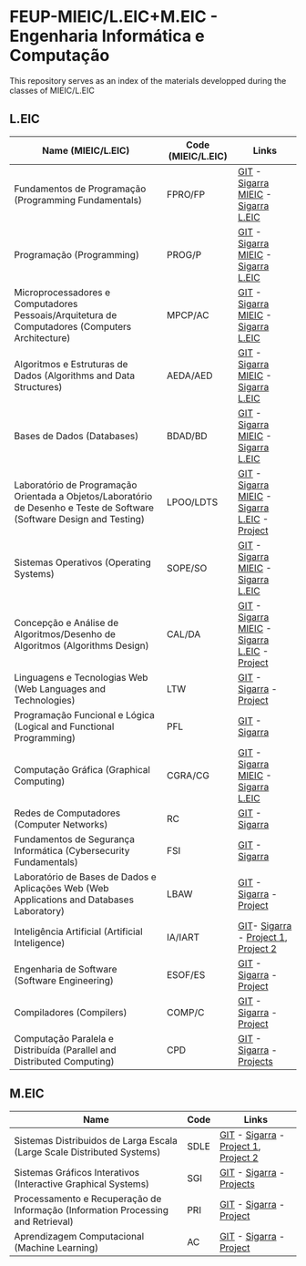 # FEUP-MIEIC/L.EIC+M.EIC - Engenharia Informática e Computação

This repository serves as an index of the materials developped during the classes of MIEIC/L.EIC

## L.EIC

Name (MIEIC/L.EIC) | Code (MIEIC/L.EIC) | Links
-------------------|--------------------|-------
Fundamentos de Programação (Programming Fundamentals) | FPRO/FP | [GIT](https://github.com/marhcouto/FEUP-FPRO) - [Sigarra MIEIC](https://sigarra.up.pt/feup/pt/ucurr_geral.ficha_uc_view?pv_ocorrencia_id=459463) - [Sigarra L.EIC](https://sigarra.up.pt/feup/pt/ucurr_geral.ficha_uc_view?pv_ocorrencia_id=484382)
Programação (Programming) | PROG/P | [GIT](https://github.com/marhcouto/FEUP-PROG) - [Sigarra MIEIC](https://sigarra.up.pt/feup/pt/ucurr_geral.ficha_uc_view?pv_ocorrencia_id=459468) - [Sigarra L.EIC](https://sigarra.up.pt/feup/pt/ucurr_geral.ficha_uc_view?pv_ocorrencia_id=484382)
Microprocessadores e Computadores Pessoais/Arquitetura de Computadores (Computers Architecture) | MPCP/AC | [GIT](https://github.com/marhcouto/FEUP-MPCP) - [Sigarra MIEIC](https://sigarra.up.pt/feup/pt/ucurr_geral.ficha_uc_view?pv_ocorrencia_id=459469) - [Sigarra L.EIC](https://sigarra.up.pt/feup/pt/ucurr_geral.ficha_uc_view?pv_ocorrencia_id=484399)
Algoritmos e Estruturas de Dados (Algorithms and Data Structures) | AEDA/AED | [GIT](https://github.com/marhcouto/FEUP-AEDA) - [Sigarra MIEIC](https://sigarra.up.pt/feup/pt/ucurr_geral.ficha_uc_view?pv_ocorrencia_id=459471) - [Sigarra L.EIC](https://sigarra.up.pt/feup/pt/ucurr_geral.ficha_uc_view?pv_ocorrencia_id=484404)
Bases de Dados (Databases) | BDAD/BD | [GIT](https://github.com/marhcouto/FEUP-BDAD) - [Sigarra MIEIC](https://sigarra.up.pt/feup/pt/ucurr_geral.ficha_uc_view?pv_ocorrencia_id=459477) - [Sigarra L.EIC](https://sigarra.up.pt/feup/pt/ucurr_geral.ficha_uc_view?pv_ocorrencia_id=484405)
Laboratório de Programação Orientada a Objetos/Laboratório de Desenho e Teste de Software (Software Design and Testing) | LPOO/LDTS | [GIT](https://github.com/marhcouto/FEUP-L.EIC-M.EIC/tree/main/2_2/LPOO) - [Sigarra MIEIC](https://sigarra.up.pt/feup/pt/ucurr_geral.ficha_uc_view?pv_ocorrencia_id=459480) - [Sigarra L.EIC](https://sigarra.up.pt/feup/pt/ucurr_geral.ficha_uc_view?pv_ocorrencia_id=484407) - [Project](https://github.com/marhcouto/fallout0)
Sistemas Operativos (Operating Systems) | SOPE/SO | [GIT](https://github.com/marhcouto/FEUP-SOPE) - [Sigarra MIEIC](https://sigarra.up.pt/feup/pt/ucurr_geral.ficha_uc_view?pv_ocorrencia_id=459478) - [Sigarra L.EIC](https://sigarra.up.pt/feup/pt/ucurr_geral.ficha_uc_view?pv_ocorrencia_id=459478)
Concepção e Análise de Algoritmos/Desenho de Algoritmos (Algorithms Design) | CAL/DA | [GIT](https://github.com/marhcouto/FEUP-CAL) - [Sigarra MIEIC](https://sigarra.up.pt/feup/pt/ucurr_geral.ficha_uc_view?pv_ocorrencia_id=459479) - [Sigarra L.EIC](https://sigarra.up.pt/feup/pt/ucurr_geral.ficha_uc_view?pv_ocorrencia_id=484424) - [Project](https://github.com/marhcouto/e-stafetas)
Linguagens e Tecnologias Web (Web Languages and Technologies) | LTW | [GIT](https://github.com/marhcouto/FEUP-L.EIC-M.EIC/tree/main/3_1/LTW) - [Sigarra](https://sigarra.up.pt/feup/pt/ucurr_geral.ficha_uc_view?pv_ocorrencia_id=484427) - [Project](https://github.com/marhcouto/mancala-online)
Programação Funcional e Lógica (Logical and Functional Programming) | PFL | [GIT](https://github.com/marhcouto/FEUP-PFL) - [Sigarra](https://sigarra.up.pt/feup/pt/ucurr_geral.ficha_uc_view?pv_ocorrencia_id=484434)
Computação Gráfica (Graphical Computing) | CGRA/CG | [GIT](https://github.com/marhcouto/FEUP-CGRA) - [Sigarra MIEIC](https://sigarra.up.pt/feup/pt/ucurr_geral.ficha_uc_view?pv_ocorrencia_id=459476) - [Sigarra L.EIC](https://sigarra.up.pt/feup/pt/ucurr_geral.ficha_uc_view?pv_ocorrencia_id=484380)
Redes de Computadores (Computer Networks) | RC | [GIT](https://github.com/marhcouto/FEUP-RC) - [Sigarra](https://sigarra.up.pt/feup/pt/ucurr_geral.ficha_uc_view?pv_ocorrencia_id=484435)
Fundamentos de Segurança Informática (Cybersecurity Fundamentals) | FSI | [GIT](https://github.com/marhcouto/FEUP-FSI) - [Sigarra](https://sigarra.up.pt/feup/pt/ucurr_geral.ficha_uc_view?pv_ocorrencia_id=484431)
Laboratório de Bases de Dados e Aplicações Web (Web Applications and Databases Laboratory) | LBAW | [GIT](https://github.com/marhcouto/FEUP-L.EIC-M.EIC/tree/main/3_1/LBAW) - [Sigarra](https://sigarra.up.pt/feup/pt/ucurr_geral.ficha_uc_view?pv_ocorrencia_id=484433) - [Project](https://github.com/marhcouto/uni-versal)
Inteligência Artificial (Artificial Inteligence) | IA/IART | [GIT](https://github.com/marhcouto/FEUP-IA)- [Sigarra](https://sigarra.up.pt/feup/pt/ucurr_geral.ficha_uc_view?pv_ocorrencia_id=484442) - [Project 1](https://github.com/marhcouto/robot-mazes), [Project 2](https://github.com/marhcouto/fraud-detection)
Engenharia de Software (Software Engineering) | ESOF/ES | [GIT](https://github.com/marhcouto/FEUP-L.EIC-M.EIC/tree/main/3_2/ESOF) - [Sigarra](https://sigarra.up.pt/feup/pt/ucurr_geral.ficha_uc_view?pv_ocorrencia_id=484425) - [Project](https://github.com/LEIC-ES-2021-22/3LEIC09T1)
Compiladores (Compilers) | COMP/C | [GIT](https://github.com/marhcouto/FEUP-L.EIC-M.EIC/tree/main/3_2/COMP) - [Sigarra](https://sigarra.up.pt/feup/pt/ucurr_geral.ficha_uc_view?pv_ocorrencia_id=484379) - [Project](https://github.com/marhcouto/compiler-java--)
Computação Paralela e Distribuída (Parallel and Distributed Computing) | CPD | [GIT](https://github.com/marhcouto/FEUP-L.EIC-M.EIC/tree/main/3_2/CPD) - [Sigarra](https://sigarra.up.pt/feup/pt/ucurr_geral.ficha_uc_view?pv_ocorrencia_id=484381) - [Projects](https://github.com/marhcouto/feup-cpd-proj)

## M.EIC

Name | Code | Links
-------------------|--------------------|-------
Sistemas Distribuidos de Larga Escala (Large Scale Distributed Systems) | SDLE | [GIT](https://github.com/marhcouto/FEUP-L.EIC-M.EIC/tree/main/4_1/SDLE) - [Sigarra](https://sigarra.up.pt/feup/pt/ucurr_geral.ficha_uc_view?pv_ocorrencia_id=501934) - [Project 1](https://github.com/marhcouto/reliable-pub-sub), [Project 2](https://github.com/marhcouto/distributed-timeline-service)
Sistemas Gráficos Interativos (Interactive Graphical Systems) | SGI | [GIT](https://github.com/marhcouto/FEUP-L.EIC-M.EIC/tree/main/4_1/SGI) - [Sigarra](https://sigarra.up.pt/feup/pt/ucurr_geral.ficha_uc_view?pv_ocorrencia_id=501935) - [Projects](https://github.com/marhcouto/sgi-projects)
Processamento e Recuperação de Informação (Information Processing and Retrieval) | PRI | [GIT](https://github.com/marhcouto/FEUP-L.EIC-M.EIC/tree/main/4_1/PRI) - [Sigarra](https://sigarra.up.pt/feup/pt/ucurr_geral.ficha_uc_view?pv_ocorrencia_id=501933) - [Project](https://github.com/marhcouto/ubuntu-package-search)
Aprendizagem Computacional (Machine Learning) | AC | [GIT](https://github.com/marhcouto/FEUP-L.EIC-M.EIC/tree/main/4_1/AC) - [Sigarra](https://sigarra.up.pt/feup/pt/ucurr_geral.ficha_uc_view?pv_ocorrencia_id=501931) - [Project](https://github.com/marhcouto/loan-defaulting-ml)
